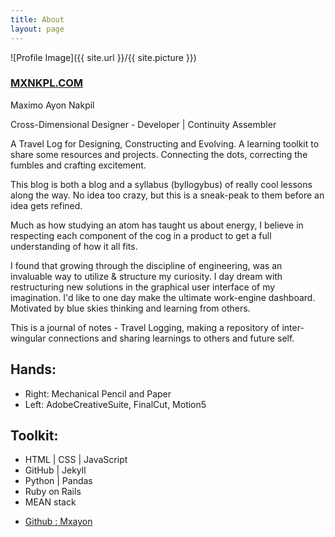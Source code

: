 ```yaml
---
title: About
layout: page
---
```

![Profile Image]({{ site.url }}/{{ site.picture }})


<h3><a href="https://mxnkpl.com/">MXNKPL.COM</a></h3>
<p>Maximo Ayon Nakpil</p>
<p>Cross-Dimensional Designer - Developer | Continuity Assembler </p>


<p> A Travel Log for Designing, Constructing and Evolving.
A learning toolkit to share some resources and projects. Connecting the dots, correcting the fumbles and crafting excitement. </p>
<p>
This blog is both a blog and a syllabus (byllogybus) of really cool lessons along the way. No idea too crazy, but this is a sneak-peak to them before an idea gets refined. 
</p>
<p>
Much as how studying an atom has taught us about energy, I believe in respecting each component of the cog in a product to get a full understanding of how it all fits.
</p>
<p>
I found that growing through the discipline of engineering, was an invaluable way to utilize & structure my curiosity. I day dream with restructuring new solutions in the graphical user interface of my imagination. I'd like to one day make the ultimate work-engine dashboard. Motivated by blue skies thinking and learning from others.
</p>
<p>
This is a journal of notes - Travel Logging, making a repository of inter-wingular connections and sharing learnings to others and future self.
</p>

<h2>Hands:</h2>
<ul class="skill-list">
	<li> Right: Mechanical Pencil and Paper </li>
	<li>Left: AdobeCreativeSuite, FinalCut, Motion5</li>
</ul>

<h2>Toolkit:</h2>

<ul class="skill-list">
	<li>HTML | CSS | JavaScript</li>
	<li>GitHub | Jekyll</li>
	<li>Python | Pandas</li>
	<li>Ruby on Rails</li>
	<li>MEAN stack</li>
</ul>


<ul>
	<li><a href="https://github.com/mxayon">Github : Mxayon</a></li>

</ul>
